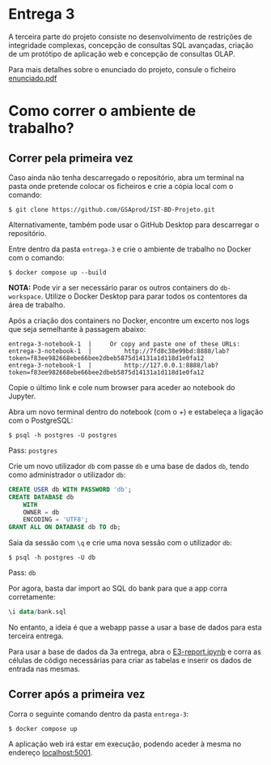 # Entrega 3

A terceira parte do projeto consiste no desenvolvimento de restrições de integridade complexas,
concepção de consultas SQL avançadas, criação de um protótipo de aplicação web e concepção de
consultas OLAP.

Para mais detalhes sobre o enunciado do projeto, consule o ficheiro [enunciado.pdf](./enunciado.pdf)

# Como correr o ambiente de trabalho?

## Correr pela primeira vez

Caso ainda não tenha descarregado o repositório, abra um terminal na pasta onde pretende colocar os ficheiros e crie a cópia local com o comando:

```
$ git clone https://github.com/GSAprod/IST-BD-Projeto.git
```

Alternativamente, também pode usar o GitHub Desktop para descarregar o repositório.

Entre dentro da pasta `entrega-3` e crie o ambiente de trabalho no Docker com o comando:

```
$ docker compose up --build
```

**NOTA:** Pode vir a ser necessário parar os outros containers do `db-workspace`.
Utilize o Docker Desktop para parar todos os contentores da área de trabalho.

Após a criação dos containers no Docker, encontre um excerto nos logs que seja semelhante à passagem abaixo:

```
entrega-3-notebook-1  |     Or copy and paste one of these URLs:
entrega-3-notebook-1  |         http://7fd8c38e99bd:8888/lab?token=f83ee982668ebe66bee2dbeb5875d14131a1d118d1e0fa12
entrega-3-notebook-1  |         http://127.0.0.1:8888/lab?token=f83ee982668ebe66bee2dbeb5875d14131a1d118d1e0fa12
```

Copie o último link e cole num browser para aceder ao notebook do Jupyter.

Abra um novo terminal dentro do notebook (com o +) e estabeleça a ligação com o PostgreSQL:

```
$ psql -h postgres -U postgres
```
Pass: `postgres`

Crie um novo utilizador `db` com passe `db` e uma base de dados `db`, tendo como administrador o utilizador `db`:

```sql
CREATE USER db WITH PASSWORD 'db';
CREATE DATABASE db
	WITH
	OWNER = db
	ENCODING = 'UTF8';
GRANT ALL ON DATABASE db TO db;
```

Saia da sessão com `\q` e crie uma nova sessão com o utilizador `db`:
```
$ psql -h postgres -U db
```
Pass: `db`

Por agora, basta dar import ao SQL do bank para que a app corra corretamente:
```sql
\i data/bank.sql
```
No entanto, a ideia é que a webapp passe a usar a base de dados para esta terceira entrega.

Para usar a base de dados da 3a entrega, abra o [E3-report.ipynb](./work/E3-report.ipynb) e corra as células de código necessárias para criar as tabelas e inserir os dados de entrada nas mesmas.

## Correr após a primeira vez

Corra o seguinte comando dentro da pasta `entrega-3`:

```
$ docker compose up
```

A aplicação web irá estar em execução, podendo aceder à mesma no endereço [localhost:5001](127.0.0.1:5001).